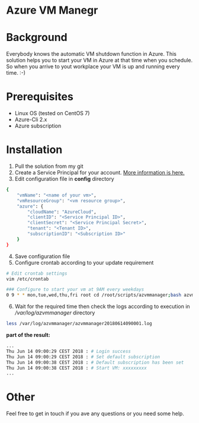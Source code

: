 Azure VM Manegr
===

# Background

Everybody knows the automatic VM shutdown function in Azure. This solution helps you to start your VM in Azure at that time when you schedule. So when you arrive to yout workplace your VM is up and running every time. :-)


# Prerequisites

* Linux OS (tested on CentOS 7)
* Azure-Cli 2.x
* Azure subscription

# Installation

1. Pull the solution from my git
2. Create a Service Principal for your account. [More information is here.](http://www.the1bit.hu/technical-thursday-azure-resources-with-ansible/#create-service-principal)
3. Edit configuration file in **config** directory
``` bash 
{
	"vmName": "<name of your vm>",
	"vmResourceGroup": "<vm resource group>",
	"azure": {
		"cloudName": "AzureCloud",
		"clientID": "<Service Principal ID>",
		"clientSecret": "<Service Principal Secret>",
		"tenant": "<Tenant ID>",
		"subscriptionID": "<Subscription ID>"
	}
}
```
4. Save configuration file
5. Configure crontab according to your update requirement
``` bash
# Edit crontab settings
vim /etc/crontab

### Configure to start your vm at 9AM every weekdays
0 9 * * mon,tue,wed,thu,fri root cd /root/scripts/azvmmanager;bash azvmmanager.sh;

```
6. Wait for the required time then check the logs according to execution in */var/log/azvmmanager* directory
``` bash
less /var/log/azvmmanager/azvmmanager20180614090001.log 
```
**part of the result:**
``` bash
...
Thu Jun 14 09:00:29 CEST 2018 : # Login success
Thu Jun 14 09:00:29 CEST 2018 : # Set default subscription
Thu Jun 14 09:00:38 CEST 2018 : # Default subscription has been set
Thu Jun 14 09:00:38 CEST 2018 : # Start VM: xxxxxxxxx
...
```

# Other

Feel free to get in touch if you ave any questions or you need some help.


